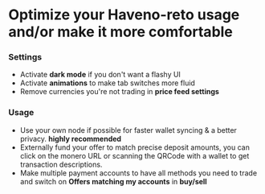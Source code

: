 # Optimize your Haveno-reto usage and/or make it more comfortable

### Settings

- Activate **dark mode** if you don't want a flashy UI
- Activate **animations** to make tab switches more fluid
- Remove currencies you're not trading in **price feed settings**

### Usage

- Use your own node if possible for faster wallet syncing & a better privacy. **highly recommended**
- Externally fund your offer to match precise deposit amounts, you can click on the monero URL or scanning the QRCode with a wallet to get transaction descriptions.
- Make multiple payment accounts to have all methods you need to trade and switch on **Offers matching my accounts** in **buy/sell**
